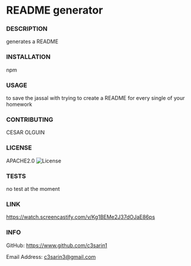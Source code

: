 # README generator
    
### DESCRIPTION
generates a README
    
### INSTALLATION
npm
    
### USAGE
to save the jassal with trying to create a README for every single of your homework
    
### CONTRIBUTING
CESAR OLGUIN
    
### LICENSE
APACHE2.0
![License](https://img.shields.io/badge/License-APACHE2.0-blue.svg)
    
### TESTS
no test at the moment

### LINK
https://watch.screencastify.com/v/Kg1BEMe2J37dOJaE86ps

### INFO
GitHub: https://www.github.com/c3sarin1
    
Email Address: c3sarin3@gmail.com
    